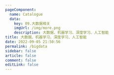 ```yaml
---
pageComponent: 
  name: Catalogue
  data: 
    key: 09.大数据相关
    imgUrl: /img/more.png
    description: 大数据、机器学习、深度学习、人工智能
title: 大数据、机器学习、深度学习、人工智能
date: 2022-09-05 21:50:56
permalink: /bigdata
sidebar: false
article: false
comment: false
editLink: false
---
```

